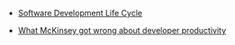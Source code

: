 
- [Software Development Life Cycle](https://blog.codegiant.io/software-development-life-cycle-the-ultimate-guide-2020-153d17bb20fb)

- [What McKinsey got wrong about developer productivity](https://leaddev.com/process/what-mckinsey-got-wrong-about-developer-productivity)
